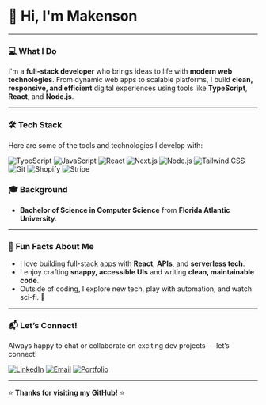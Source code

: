 # 👋 Hi, I'm Makenson

---

### 💻 **What I Do**

I'm a **full-stack developer** who brings ideas to life with **modern web technologies**. From dynamic web apps to scalable platforms, I build **clean, responsive, and efficient** digital experiences using tools like **TypeScript**, **React**, and **Node.js**.

---

### 🛠️ **Tech Stack**

Here are some of the tools and technologies I develop with:

![TypeScript](https://img.shields.io/badge/-TypeScript-3178C6?style=flat\&logo=typescript\&logoColor=white)
![JavaScript](https://img.shields.io/badge/-JavaScript-F7DF1E?style=flat\&logo=javascript\&logoColor=black)
![React](https://img.shields.io/badge/-React-20232A?style=flat\&logo=react\&logoColor=61DAFB)
![Next.js](https://img.shields.io/badge/-Next.js-000000?style=flat\&logo=next.js\&logoColor=white)
![Node.js](https://img.shields.io/badge/-Node.js-339933?style=flat\&logo=node.js\&logoColor=white)
![Tailwind CSS](https://img.shields.io/badge/-Tailwind_CSS-06B6D4?style=flat\&logo=tailwind-css\&logoColor=white)
![Git](https://img.shields.io/badge/-Git-F05032?style=flat\&logo=git\&logoColor=white)
![Shopify](https://img.shields.io/badge/-Shopify-7AB55C?style=flat\&logo=shopify\&logoColor=white)
![Stripe](https://img.shields.io/badge/-Stripe-008CDD?style=flat\&logo=stripe\&logoColor=white)

### 🎓 **Background**

* **Bachelor of Science in Computer Science** from **Florida Atlantic University**.

---

### 🎨 **Fun Facts About Me**

* I love building full-stack apps with **React**, **APIs**, and **serverless tech**.
* I enjoy crafting **snappy, accessible UIs** and writing **clean, maintainable code**.
* Outside of coding, I explore new tech, play with automation, and watch sci-fi. 🚀

---

### 📬 **Let’s Connect!**

Always happy to chat or collaborate on exciting dev projects — let’s connect!

[![LinkedIn](https://img.shields.io/badge/-LinkedIn-0A66C2?style=flat\&logo=linkedin\&logoColor=white)](https://www.linkedin.com/in/makenson-noel/)
[![Email](https://img.shields.io/badge/-Email-D14836?style=flat\&logo=gmail\&logoColor=white)](mailto:makensoninoel@gmail.com)
[![Portfolio](https://img.shields.io/badge/-Portfolio-FF7139?style=flat\&logo=firefox\&logoColor=white)](https://www.makenson.com/)

---

⭐ **Thanks for visiting my GitHub!** ⭐
